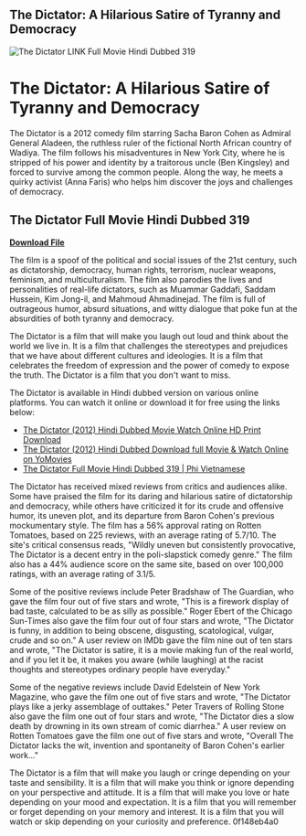## The Dictator: A Hilarious Satire of Tyranny and Democracy

 
![The Dictator __LINK__ Full Movie Hindi Dubbed 319](https://encrypted-tbn3.gstatic.com/images?q=tbn:ANd9GcTW6cUjIiCAreliSAHSTe_r3r_3D-TG2T-S9O2ZrHPaVYu7dH_7fgE2VzE)

 
# The Dictator: A Hilarious Satire of Tyranny and Democracy
 
The Dictator is a 2012 comedy film starring Sacha Baron Cohen as Admiral General Aladeen, the ruthless ruler of the fictional North African country of Wadiya. The film follows his misadventures in New York City, where he is stripped of his power and identity by a traitorous uncle (Ben Kingsley) and forced to survive among the common people. Along the way, he meets a quirky activist (Anna Faris) who helps him discover the joys and challenges of democracy.
 
## The Dictator Full Movie Hindi Dubbed 319


[**Download File**](https://www.google.com/url?q=https%3A%2F%2Fblltly.com%2F2tLwYJ&sa=D&sntz=1&usg=AOvVaw3U8BZFmB243VOB8lebiaXQ)

 
The film is a spoof of the political and social issues of the 21st century, such as dictatorship, democracy, human rights, terrorism, nuclear weapons, feminism, and multiculturalism. The film also parodies the lives and personalities of real-life dictators, such as Muammar Gaddafi, Saddam Hussein, Kim Jong-il, and Mahmoud Ahmadinejad. The film is full of outrageous humor, absurd situations, and witty dialogue that poke fun at the absurdities of both tyranny and democracy.
 
The Dictator is a film that will make you laugh out loud and think about the world we live in. It is a film that challenges the stereotypes and prejudices that we have about different cultures and ideologies. It is a film that celebrates the freedom of expression and the power of comedy to expose the truth. The Dictator is a film that you don't want to miss.
 
The Dictator is available in Hindi dubbed version on various online platforms. You can watch it online or download it for free using the links below:
 
- [The Dictator (2012) Hindi Dubbed Movie Watch Online HD Print Download](https://moviehax.me/movies/the-dictator-2012-hindi-dubbed/)
- [The Dictator (2012) Hindi Dubbed Download full Movie & Watch Online on YoMovies](https://moviesus.net/the-dictator-2012-hindi-dubbed-Watch-online-full-movie/)
- [The Dictator Full Movie Hindi Dubbed 319 | Phi Vietnamese](https://www.phi-vietnamese.com/forum/questions-answers/the-dictator-full-movie-hindi-dubbed-319)

The Dictator has received mixed reviews from critics and audiences alike. Some have praised the film for its daring and hilarious satire of dictatorship and democracy, while others have criticized it for its crude and offensive humor, its uneven plot, and its departure from Baron Cohen's previous mockumentary style. The film has a 56% approval rating on Rotten Tomatoes, based on 225 reviews, with an average rating of 5.7/10. The site's critical consensus reads, \"Wildly uneven but consistently provocative, The Dictator is a decent entry in the poli-slapstick comedy genre.\" The film also has a 44% audience score on the same site, based on over 100,000 ratings, with an average rating of 3.1/5.
 
Some of the positive reviews include Peter Bradshaw of The Guardian, who gave the film four out of five stars and wrote, \"This is a firework display of bad taste, calculated to be as silly as possible.\" Roger Ebert of the Chicago Sun-Times also gave the film four out of four stars and wrote, \"The Dictator is funny, in addition to being obscene, disgusting, scatological, vulgar, crude and so on.\" A user review on IMDb gave the film nine out of ten stars and wrote, \"The Dictator is satire, it is a movie making fun of the real world, and if you let it be, it makes you aware (while laughing) at the racist thoughts and stereotypes ordinary people have everyday.\"
 
Some of the negative reviews include David Edelstein of New York Magazine, who gave the film one out of five stars and wrote, \"The Dictator plays like a jerky assemblage of outtakes.\" Peter Travers of Rolling Stone also gave the film one out of four stars and wrote, \"The Dictator dies a slow death by drowning in its own stream of comic diarrhea.\" A user review on Rotten Tomatoes gave the film one out of five stars and wrote, \"Overall The Dictator lacks the wit, invention and spontaneity of Baron Cohen's earlier work...\"
 
The Dictator is a film that will make you laugh or cringe depending on your taste and sensibility. It is a film that will make you think or ignore depending on your perspective and attitude. It is a film that will make you love or hate depending on your mood and expectation. It is a film that you will remember or forget depending on your memory and interest. It is a film that you will watch or skip depending on your curiosity and preference.
 0f148eb4a0
